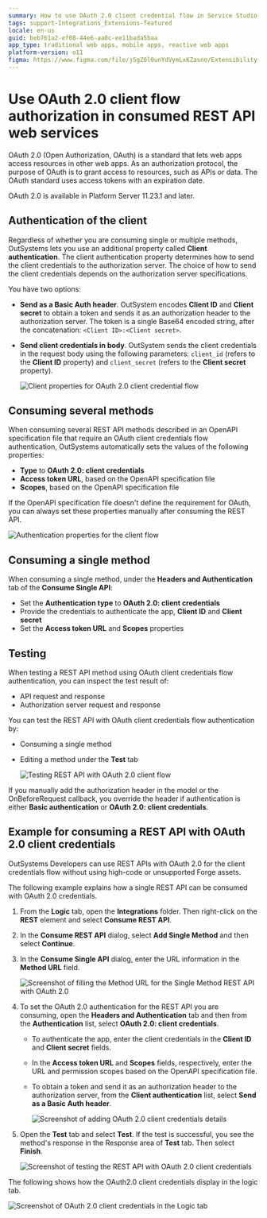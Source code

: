 ```yaml
---
summary: How to use OAuth 2.0 client credential flow in Service Studio for REST APIs.
tags: support-Integrations_Extensions-featured
locale: en-us
guid: beb761a2-ef08-44e6-aa0c-ee11bada5baa
app_type: traditional web apps, mobile apps, reactive web apps
platform-version: o11
figma: https://www.figma.com/file/jSgZ0l0unYdVymLxKZasno/Extensibility-and-Integration?type=design&node-id=410%3A79&mode=design&t=187UAgmZTPxcY0ZG-1
---
```


# Use OAuth 2.0 client flow authorization in consumed REST API web services

OAuth 2.0 (Open Authorization, OAuth) is a standard that lets web apps access resources in other web apps. As an authorization protocol, the purpose of OAuth is to grant access to resources, such as APIs or data. The OAuth standard uses access tokens with an expiration date.

<div class="info" markdown="1">

OAuth 2.0 is available in Platform Server 11.23.1 and later.

</div>

## Authentication of the client

Regardless of whether you are consuming single or multiple methods, OutSystems lets you use an additional property called **Client authentication**. The client authentication property determines how to send the client credentials to the authorization server. The choice of how to send the client credentials depends on the authorization server specifications.

You have two options:

* **Send as a Basic Auth header**. OutSystem encodes **Client ID** and **Client secret** to obtain a token and sends it as an authorization header to the authorization server. The token is a single Base64 encoded string, after the concatenation: `<Client ID>:<Client secret>`.
* **Send client credentials in body**. OutSystem sends the client credentials in the request body using the following parameters: `client_id` (refers to the **Client ID** property) and `client_secret` (refers to the **Client secret** property).

    ![Client properties for OAuth 2.0 client credential flow](images/oauth-auth-properties-client-ss.png)

## Consuming several methods

When consuming several REST API methods described in an OpenAPI specification file that require an OAuth client credentials flow authentication, OutSystems automatically sets the values of the following properties:

* **Type** to **OAuth 2.0: client credentials**
* **Access token URL**, based on the OpenAPI specification file
* **Scopes**, based on the OpenAPI specification file

If the OpenAPI specification file doesn't define the requirement for OAuth, you can always set these properties manually after consuming the REST API.

![Authentication properties for the client flow](images/oauth-auth-properties-ss.png)

## Consuming a single method

When consuming a single method, under the **Headers and Authentication** tab of the **Consume Single API**:

* Set the **Authentication type** to **OAuth 2.0: client credentials**
* Provide the credentials to authenticate the app, **Client ID** and **Client secret**
* Set the **Access token URL** and **Scopes** properties

## Testing

When testing a REST API method using OAuth client credentials flow authentication, you can inspect the test result of:

* API request and response
* Authorization server request and response

You can test the REST API with OAuth client credentials flow authentication by:

* Consuming a single method
* Editing a method under the **Test** tab

    ![Testing REST API with OAuth 2.0 client flow](images/oauth-method-test-ss.png)

If you manually add the authorization header in the model or the OnBeforeRequest callback, you override the header if authentication is either **Basic authentication** or **OAuth 2.0: client credentials**.

## Example for consuming a REST API with OAuth 2.0 client credentials

OutSystems Developers can use REST APIs with OAuth 2.0 for the client credentials flow without using high-code or unsupported Forge assets.

The following example explains how a single REST API can be consumed with OAuth 2.0 credentials.

1. From the **Logic** tab, open the **Integrations** folder. Then right-click on the **REST** element and select **Consume REST API**.

1. In the **Consume REST API** dialog, select **Add Single Method** and then select **Continue**.

1. In the **Consume Single API** dialog, enter the URL information in the **Method URL** field.

    ![Screenshot of filling the Method URL for the Single Method REST API with OAuth 2.0](images/oauth-add-method-url-ss.png)

1. To set the OAuth 2.0 authentication for the REST API you are consuming, open the **Headers and Authentication** tab and then from the **Authentication** list, select **OAuth 2.0: client credentials**.

    * To authenticate the app, enter the client credentials in the **Client ID** and **Client secret** fields.

    * In the **Access token URL** and **Scopes** fields, respectively, enter the URL and permission scopes based on the OpenAPI specification file.

    * To obtain a token and send it as an authorization header to the authorization server, from the **Client authentication** list, select **Send as a Basic Auth header**.

        ![Screenshot of adding OAuth 2.0 client credentials details](images/oauth-fill-authentication-details-ss.png)

1. Open the **Test** tab and select **Test**. If the test is successful, you see the method's response in the Response area of **Test** tab. Then select **Finish**.

    ![Screenshot of testing the REST API with OAuth 2.0 client credentials](images/oauth-test-api-ss.png)

The following shows how the OAuth2.0 client credentials display in the logic tab.

![Screenshot of OAuth 2.0 client credentials in the Logic tab](images/oauth-details-in-logic-tab-ss.png)
